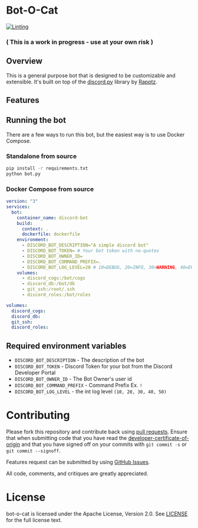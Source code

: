 # Bot-O-Cat

[![Linting](https://github.com/xN4P4LM-org/bot-o-cat/actions/workflows/lint.yaml/badge.svg)](https://github.com/xN4P4LM-org/bot-o-cat/actions/workflows/lint.yaml)

### ( This is a work in progress - use at your own risk )

## Overview

This is a general purpose bot that is designed to be customizable and extensible. It's built on top of the [discord.py](https://github.com/Rapptz/discord.py) library by [Rapptz](https://github.com/Rapptz).

## Features

## Running the bot

There are a few ways to run this bot, but the easiest way is to use Docker Compose.

### Standalone from source

```bash
pip install -r requirements.txt
python bot.py
```

### Docker Compose from source

```yaml
version: "3"
services:
  bot:
    container_name: discord-bot
    build:
      context: .
      dockerfile: dockerfile
    environment:
      - DISCORD_BOT_DESCRIPTION="A simple discord bot"
      - DISCORD_BOT_TOKEN= # Your bot token with no-quotes
      - DISCORD_BOT_OWNER_ID=
      - DISCORD_BOT_COMMAND_PREFIX=.
      - DISCORD_BOT_LOG_LEVEL=20 # 10=DEBUG, 20=INFO, 30=WARNING, 40=ERROR, 50=CRITICAL
    volumes:
      - discord_cogs:/bot/cogs
      - discord_db:/bot/db
      - git_ssh:/root/.ssh
      - discord_roles:/bot/roles

volumes:
  discord_cogs:
  discord_db:
  git_ssh:
  discord_roles:
```

## Required environment variables

- `DISCORD_BOT_DESCRIPTION` - The description of the bot
- `DISCORD_BOT_TOKEN` - Discord Token for your bot from the Discord Developer Portal
- `DISCORD_BOT_OWNER_ID` - The Bot Owner's user id
- `DISCORD_BOT_COMMAND_PREFIX` - Command Prefix Ex. `!`
- `DISCORD_BOT_LOG_LEVEL` - the int log level `(10, 20, 30, 40, 50)`

# Contributing

Please fork this repository and contribute back using [pull requests](https://github.com/xn4p4lm-org/bot-o-cat/pulls).
Ensure that when submitting code that you have read the [developer-certificate-of-origin](developer-certificate-of-origin) and that you have signed off on your commits with `git commit -s` or `git commit --signoff`.

Features request can be submitted by using [GitHub Issues](https://github.com/xn4p4lm-org/bot-o-cat/issues).

All code, comments, and critiques are greatly appreciated.

# License

bot-o-cat is licensed under the Apache License, Version 2.0. See [LICENSE](LICENSE) for the full license text.
